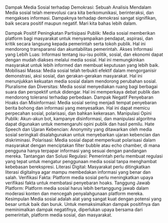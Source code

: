 Dampak Media Sosial terhadap Demokrasi: Sebuah Analisis Mendalam
Media sosial telah merevolusi cara kita berkomunikasi, berinteraksi, dan mengakses informasi. Dampaknya terhadap demokrasi sangat signifikan, baik secara positif maupun negatif. Mari kita bahas lebih dalam.

Dampak Positif
Peningkatan Partisipasi Publik: Media sosial memberikan platform bagi masyarakat untuk menyampaikan pendapat, aspirasi, dan kritik secara langsung kepada pemerintah serta tokoh publik. Hal ini mendorong transparansi dan akuntabilitas pemerintah.
Akses Informasi yang Lebih Luas: Informasi tentang isu-isu politik, sosial, dan ekonomi dapat dengan mudah diakses melalui media sosial. Hal ini memungkinkan masyarakat untuk lebih informed dan membuat keputusan yang lebih baik.
Mobilisasi Massa: Media sosial telah terbukti efektif dalam mengorganisir demonstrasi, aksi sosial, dan gerakan-gerakan masyarakat. Hal ini menunjukkan kekuatan media sosial dalam mendorong perubahan sosial.
Pluralisme dan Diversitas: Media sosial menyediakan ruang bagi berbagai suara dan perspektif untuk didengar. Hal ini memperkaya debat publik dan mendorong toleransi terhadap perbedaan.
Dampak Negatif
Penyebaran Hoaks dan Misinformasi: Media sosial sering menjadi tempat penyebaran berita bohong dan informasi yang menyesatkan. Hal ini dapat memicu perpecahan sosial, polarisasi, dan bahkan kekerasan.
Manipulasi Opini Publik: Akun-akun bot, kampanye disinformasi, dan manipulasi algoritma dapat digunakan untuk memengaruhi opini publik dan hasil pemilu.
Hate Speech dan Ujaran Kebencian: Anonymity yang ditawarkan oleh media sosial seringkali disalahgunakan untuk menyebarkan ujaran kebencian dan diskriminasi.
Polarisasi: Media sosial dapat memperkuat polarisasi dalam masyarakat dengan menciptakan filter bubble atau echo chamber, di mana pengguna hanya terpapar informasi yang sesuai dengan pandangan mereka.
Tantangan dan Solusi
Regulasi: Pemerintah perlu membuat regulasi yang tepat untuk mengatur penggunaan media sosial tanpa menghambat kebebasan berekspresi.
Literasi Digital: Masyarakat perlu ditingkatkan literasi digitalnya agar mampu membedakan informasi yang benar dan salah.
Verifikasi Fakta: Platform media sosial perlu meningkatkan upaya verifikasi fakta untuk membatasi penyebaran hoaks.
Tanggung Jawab Platform: Platform media sosial harus lebih bertanggung jawab dalam moderasi konten dan mencegah penyalahgunaan platform mereka.
Kesimpulan
Media sosial adalah alat yang sangat kuat dengan potensi yang besar untuk baik dan buruk. Untuk memaksimalkan dampak positifnya dan meminimalkan dampak negatifnya, diperlukan upaya bersama dari pemerintah, platform media sosial, dan masyarakat.